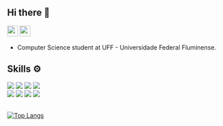 ## Hi there 👋

<a href="https://www.linkedin.com/in/carinalanchine/"><img height="25" src="https://img.shields.io/badge/LinkedIn-0077B5?style=for-the-badge&logo=linkedin&logoColor=white"/><a>
<a href="mailto:carinalanchine@id.uff.br"><img height="25" src="https://img.shields.io/badge/Gmail-D14836?style=for-the-badge&logo=gmail&logoColor=white"/></a>

* Computer Science student at UFF - Universidade Federal Fluminense.

## Skills ⚙️

<div>
  <img src="https://img.shields.io/badge/Java-ED8B00?style=for-the-badge&logo=openjdk&logoColor=white" />
  <img src="https://img.shields.io/badge/TypeScript-007ACC?style=for-the-badge&logo=typescript&logoColor=white" />
  <img src="https://img.shields.io/badge/Kotlin-B125EA?style=for-the-badge&logo=kotlin&logoColor=white" />
  <img src="https://img.shields.io/badge/Spring_Boot-6DB33F?style=for-the-badge&logo=spring-boot&logoColor=white" />
</div>
<div>
  <img src="https://img.shields.io/badge/Node%20js-339933?style=for-the-badge&logo=nodedotjs&logoColor=white" />
  <img src="https://img.shields.io/badge/Flutter-02569B?style=for-the-badge&logo=flutter&logoColor=white" />
  <img src="https://img.shields.io/badge/React_Native-20232A?style=for-the-badge&logo=react&logoColor=61DAFB" />
  <img src="https://img.shields.io/badge/React-20232A?style=for-the-badge&logo=react&logoColor=61DAFB" />
</div>

<br/>

[![Top Langs](https://github-readme-stats.vercel.app/api/top-langs/?username=carinalanchine&layout=compact&theme=dark)](https://github.com/anuraghazra/github-readme-stats)

<!--
**carinalanchine/carinalanchine** is a ✨ _special_ ✨ repository because its `README.md` (this file) appears on your GitHub profile.

Here are some ideas to get you started:

- 🔭 I’m currently working on ...
- 🌱 I’m currently learning ...
- 👯 I’m looking to collaborate on ...
- 🤔 I’m looking for help with ...
- 💬 Ask me about ...
- 📫 How to reach me: ...
- 😄 Pronouns: ...
- ⚡ Fun fact: ...
-->
